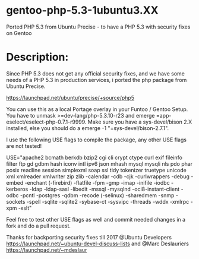 # gentoo-php-5.3-1ubuntu3.XX
Ported PHP 5.3 from Ubuntu Precise - to have a PHP 5.3 with security fixes on Gentoo

# Description:
Since PHP 5.3 does not get any official security fixes, and we have some needs of a 
PHP 5.3 in production services, i ported the php package from Ubuntu Precise.

https://launchpad.net/ubuntu/precise/+source/php5

You can use this as a local Portage overlay in your Funtoo / Gentoo Setup. You have to 
unmask >=dev-lang/php-5.3.10-r23 and emerge =app-eselect/eselect-php-0.7.1-r9999. Make sure you have 
a sys-devel/bison 2.X installed, else you should do a emerge -1 "=sys-devel/bison-2.7.1". 

I use the following USE flags to compile the package, any other USE flags are not tested! 

USE="apache2 bcmath berkdb bzip2 cgi cli crypt ctype curl exif fileinfo filter ftp gd gdbm 
hash iconv intl ipv6 json mhash mysql mysqli nls pdo phar posix readline session simplexml 
soap ssl tidy tokenizer truetype unicode xml xmlreader xmlwriter zip zlib -calendar -cdb 
-cjk -curlwrappers -debug -embed -enchant (-firebird) -flatfile -fpm -gmp -imap -inifile 
-iodbc -kerberos -ldap -ldap-sasl -libedit -mssql -mysqlnd -oci8-instant-client -odbc -pcntl 
-postgres -qdbm -recode (-selinux) -sharedmem -snmp -sockets -spell -sqlite -sqlite2 -sybase-ct 
-sysvipc -threads -wddx -xmlrpc -xpm -xslt"

Feel free to test other USE flags as well and commit needed changes in a fork and do a pull
request.

Thanks for backporting security fixes till 2017 @Ubuntu Developers 
https://launchpad.net/~ubuntu-devel-discuss-lists and @Marc Deslauriers https://launchpad.net/~mdeslaur

